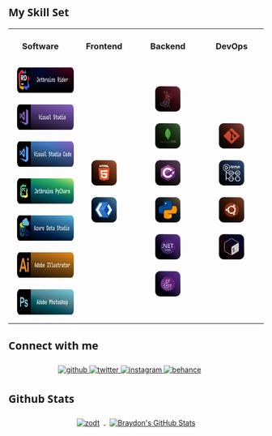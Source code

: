 <h2 style="font-family:'JetBrains Mono ExtraBold',system-ui">My Skill Set</h2>
<table>
    <tr>
        <td>
            <h3 align="center">Software</h3>
        </td>
        <td>
            <h3 align="center">Frontend</h3>
        </td>
        <td>
            <h3 align="center">Backend</h3>
        </td>
        <td>
            <h3 align="center">DevOps</h3>
        </td>
    </tr>
    <tr>
        <td width="25%">
            <div align="center">
                <img style="margin: 10px;height: 50px;" src="./Assets/SoftwareBudgets/IDE/JetbrainsRider.svg" alt="Jetbrains Rider"/>
                <img style="margin: 10px;height: 50px;" src="./Assets/SoftwareBudgets/IDE/VisualStudio.svg" alt="Visual Studio"/>
                <img style="margin: 10px;height: 50px;" src="./Assets/SoftwareBudgets/IDE/VisualStudioCode.svg" alt="Visual Studio Code"/>
                <img style="margin: 10px;height: 50px;" src="./Assets/SoftwareBudgets/IDE/JetbrainsPyCharm.svg" alt="Jetbrains PyCharm"/>
                <img style="margin: 10px;height: 50px;" src="./Assets/SoftwareBudgets/IDE/AzureDataStudio.svg" alt="Azure Data Studio"/>
                <img style="margin: 10px;height: 50px;" src="./Assets/SoftwareBudgets/Art/Illustrator.svg" alt="Adobe Illustrator"/>
                <img style="margin: 10px;height: 50px;" src="./Assets/SoftwareBudgets/Art/Photoshop.svg" alt="Adobe Photoshop"/>
            </div>
        </td>
        <td width="25%">
            <div align="center">
                <img style="margin: 10px;height: 50px;" src="./Assets/Frontend/HTML5.svg" alt="HTML5" />  
                <img style="margin: 10px;height: 50px;" src="./Assets/Frontend/XAML.svg" alt="XAML" />  
            </div>
        </td>
        <td width="25%">
            <div align="center">
                <!-- Databases -->
                <div align="center">
                    <img style="margin: 10px;height: 50px;" src="./Assets/Databases/MSSQL.svg" alt="Microsoft SQL Server"/>
                    <img style="margin: 10px;height: 50px;" src="./Assets/Databases/MongoDb.svg" alt="MongoDb"/> 
                </div>
                <!-- Programming languages -->
                <div align="center">
                    <img style="margin: 10px;height: 50px;" src="./Assets/ProgrammingLanguages/CSharp.svg" alt="C#"/> 
                    <img style="margin: 10px;height: 50px;" src="./Assets/ProgrammingLanguages/Python.svg" alt="Python"/>
                </div>
                <!-- Frameworks -->
                <img style="margin: 10px;height: 50px;" src="./Assets/Backend/DotNETCore.svg" alt=".Net Core" />  
                <img style="margin: 10px;height: 50px;" src="./Assets/Backend/EntityFrameworkCore.svg" alt="EntityFrameworkCore" />  
            </div>
        </td>
        <td width="25%">
            <div align="center">
                <img style="margin: 10px;height: 50px;" src="./Assets/DevOps/Git.svg" alt="Git" />  
                <img style="margin: 10px;height: 50px;" src="./Assets/DevOps/GitHubActions.svg" alt="GitHub Actions" />  
                <img style="margin: 10px;height: 50px;" src="./Assets/DevOps/Ubuntu.svg" alt="Ubuntu" />  
                <img style="margin: 10px;height: 50px;" src="./Assets/DevOps/Bash.svg" alt="Bash" />  
            </div>
        </td>
    </tr>
</table>  
<h2 style="font-family:'JetBrains Mono ExtraBold',system-ui">Connect with me</h2>
<div style="text-align: center;margin: 5% 5% 0 0;">
    <a href="https://github.com/zodt" target="_blank">
        <img src=https://img.shields.io/badge/github-%2324292e.svg?&style=for-the-badge&logo=github&logoColor=white alt=github style="margin-bottom: 5px;" />
    </a>
    <a href="https://twitter.com/R_3pV" target="_blank">
        <img src=https://img.shields.io/badge/twitter-%2300acee.svg?&style=for-the-badge&logo=twitter&logoColor=white alt=twitter style="margin-bottom: 5px;" />
    </a>
    <a href="https://instagram.com/R_3pV" target="_blank">
        <img src=https://img.shields.io/badge/instagram-%23000000.svg?&style=for-the-badge&logo=instagram&logoColor=white alt=instagram style="margin-bottom: 5px;" />
    </a>
    <a href="https://www.behance.net/vorontsovr026d" target="_blank">
        <img src=https://img.shields.io/badge/behance-%23191919.svg?&style=for-the-badge&logo=behance&logoColor=white alt=behance style="margin-bottom: 5px;" />
    </a>
</div>
<h2 style="font-family:'JetBrains Mono ExtraBold',system-ui">Github Stats</h2>
<div style="text-align: center;">
    <a href="https://github.com/zodt">
      <img align="center" style="margin:0.5rem" src="https://github-readme-stats.vercel.app/api/top-langs/?username=zodt&hide=html,css&title_color=ffffff&text_color=c9cacc&icon_color=4AB197&bg_color=1A2B34"  alt="zodt"/>
    </a>
    <a href="https://github.com/zodt">
      <img align="center" style="margin:0.5rem" src="https://github-readme-stats.vercel.app/api?username=zodt&show_icons=true&line_height=27&count_private=true&title_color=ffffff&text_color=c9cacc&icon_color=4AB097&bg_color=1A2B34" alt="Braydon's GitHub Stats" />
    </a>

</div>  

